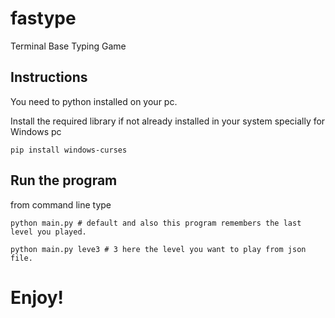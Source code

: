 # fastype
Terminal Base Typing Game
## Instructions
You need to python installed on your pc.


Install the required library if not already installed in your system specially for Windows pc

`
pip install windows-curses
`

## Run the program
from command line type  

`
python main.py # default and also this program remembers the last level you played.
`

`
python main.py leve3 # 3 here the level you want to play from json file.
`

# Enjoy!
